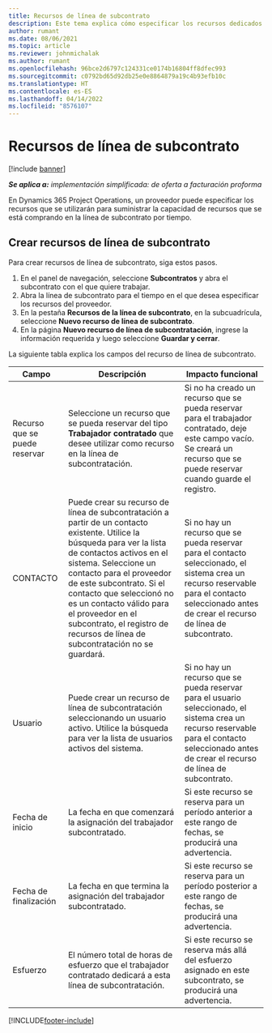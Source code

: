 ```yaml
---
title: Recursos de línea de subcontrato
description: Este tema explica cómo especificar los recursos dedicados que proporciona el proveedor para una línea de subcontrato específica por tiempo.
author: rumant
ms.date: 08/06/2021
ms.topic: article
ms.reviewer: johnmichalak
ms.author: rumant
ms.openlocfilehash: 96bce2d6797c124331ce0174b16804ff8dfec993
ms.sourcegitcommit: c0792bd65d92db25e0e8864879a19c4b93efb10c
ms.translationtype: HT
ms.contentlocale: es-ES
ms.lasthandoff: 04/14/2022
ms.locfileid: "8576107"
---
```

# <a name="subcontract-line-resources"></a>Recursos de línea de subcontrato

[!include [banner](../../includes/dataverse-preview.md)]

_**Se aplica a:** implementación simplificada: de oferta a facturación proforma_

En Dynamics 365 Project Operations, un proveedor puede especificar los recursos que se utilizarán para suministrar la capacidad de recursos que se está comprando en la línea de subcontrato por tiempo.

## <a name="create-subcontract-line-resources"></a>Crear recursos de línea de subcontrato

Para crear recursos de línea de subcontrato, siga estos pasos.

1. En el panel de navegación, seleccione **Subcontratos** y abra el subcontrato con el que quiere trabajar.
2. Abra la línea de subcontrato para el tiempo en el que desea especificar los recursos del proveedor.
3. En la pestaña **Recursos de la línea de subcontrato**, en la subcuadrícula, seleccione **Nuevo recurso de línea de subcontrato**.
4. En la página **Nuevo recurso de línea de subcontratación**, ingrese la información requerida y luego seleccione **Guardar y cerrar**.

La siguiente tabla explica los campos del recurso de línea de subcontrato.

| Campo | Descripción | Impacto funcional |
| ----- | ----------- | ----------------- |
| Recurso que se puede reservar | Seleccione un recurso que se pueda reservar del tipo **Trabajador contratado** que desee utilizar como recurso en la línea de subcontratación.| Si no ha creado un recurso que se pueda reservar para el trabajador contratado, deje este campo vacío. Se creará un recurso que se puede reservar cuando guarde el registro.  |
| CONTACTO | Puede crear su recurso de línea de subcontratación a partir de un contacto existente. Utilice la búsqueda para ver la lista de contactos activos en el sistema. Seleccione un contacto para el proveedor de este subcontrato. Si el contacto que seleccionó no es un contacto válido para el proveedor en el subcontrato, el registro de recursos de línea de subcontratación no se guardará.| Si no hay un recurso que se pueda reservar para el contacto seleccionado, el sistema crea un recurso reservable para el contacto seleccionado antes de crear el recurso de línea de subcontrato. |
| Usuario | Puede crear un recurso de línea de subcontratación seleccionando un usuario activo. Utilice la búsqueda para ver la lista de usuarios activos del sistema.| Si no hay un recurso que se pueda reservar para el usuario seleccionado, el sistema crea un recurso reservable para el contacto seleccionado antes de crear el recurso de línea de subcontrato. |
| Fecha de inicio | La fecha en que comenzará la asignación del trabajador subcontratado.| Si este recurso se reserva para un período anterior a este rango de fechas, se producirá una advertencia. |
| Fecha de finalización | La fecha en que termina la asignación del trabajador subcontratado.| Si este recurso se reserva para un período posterior a este rango de fechas, se producirá una advertencia. |
| Esfuerzo | El número total de horas de esfuerzo que el trabajador contratado dedicará a esta línea de subcontratación.| Si este recurso se reserva más allá del esfuerzo asignado en este subcontrato, se producirá una advertencia. |


[!INCLUDE[footer-include](../../includes/footer-banner.md)]
